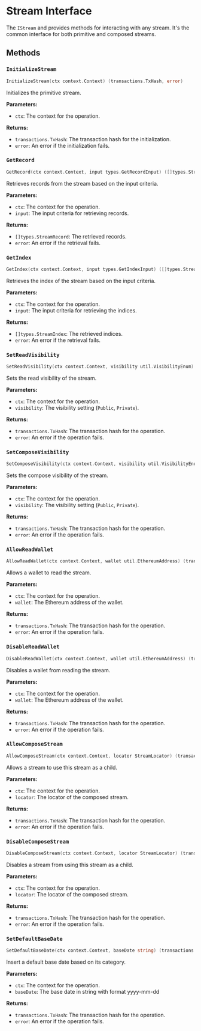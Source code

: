 # Stream Interface

The `IStream` and provides methods for interacting with any stream. It's the common interface for both primitive and composed streams.

## Methods

### `InitializeStream`

```go
InitializeStream(ctx context.Context) (transactions.TxHash, error)
```

Initializes the primitive stream.

**Parameters:**
- `ctx`: The context for the operation.

**Returns:**
- `transactions.TxHash`: The transaction hash for the initialization.
- `error`: An error if the initialization fails.

### `GetRecord`

```go
GetRecord(ctx context.Context, input types.GetRecordInput) ([]types.StreamRecord, error)
```

Retrieves records from the stream based on the input criteria.

**Parameters:**
- `ctx`: The context for the operation.
- `input`: The input criteria for retrieving records.

**Returns:**
- `[]types.StreamRecord`: The retrieved records.
- `error`: An error if the retrieval fails.

### `GetIndex`

```go
GetIndex(ctx context.Context, input types.GetIndexInput) ([]types.StreamIndex, error)
```

Retrieves the index of the stream based on the input criteria.

**Parameters:**
- `ctx`: The context for the operation.
- `input`: The input criteria for retrieving the indices.

**Returns:**
- `[]types.StreamIndex`: The retrieved indices.
- `error`: An error if the retrieval fails.

### `SetReadVisibility`

```go
SetReadVisibility(ctx context.Context, visibility util.VisibilityEnum) (transactions.TxHash, error)
```

Sets the read visibility of the stream.

**Parameters:**
- `ctx`: The context for the operation.
- `visibility`: The visibility setting (`Public`, `Private`).

**Returns:**
- `transactions.TxHash`: The transaction hash for the operation.
- `error`: An error if the operation fails.

### `SetComposeVisibility`

```go
SetComposeVisibility(ctx context.Context, visibility util.VisibilityEnum) (transactions.TxHash, error)
```

Sets the compose visibility of the stream.

**Parameters:**
- `ctx`: The context for the operation.
- `visibility`: The visibility setting (`Public`, `Private`).

**Returns:**
- `transactions.TxHash`: The transaction hash for the operation.
- `error`: An error if the operation fails.

### `AllowReadWallet`

```go
AllowReadWallet(ctx context.Context, wallet util.EthereumAddress) (transactions.TxHash, error)
```

Allows a wallet to read the stream.

**Parameters:**
- `ctx`: The context for the operation.
- `wallet`: The Ethereum address of the wallet.

**Returns:**
- `transactions.TxHash`: The transaction hash for the operation.
- `error`: An error if the operation fails.

### `DisableReadWallet`

```go
DisableReadWallet(ctx context.Context, wallet util.EthereumAddress) (transactions.TxHash, error)
```

Disables a wallet from reading the stream.

**Parameters:**
- `ctx`: The context for the operation.
- `wallet`: The Ethereum address of the wallet.

**Returns:**
- `transactions.TxHash`: The transaction hash for the operation.
- `error`: An error if the operation fails.

### `AllowComposeStream`

```go
AllowComposeStream(ctx context.Context, locator StreamLocator) (transactions.TxHash, error)
```

Allows a stream to use this stream as a child.

**Parameters:**
- `ctx`: The context for the operation.
- `locator`: The locator of the composed stream.

**Returns:**
- `transactions.TxHash`: The transaction hash for the operation.
- `error`: An error if the operation fails.

### `DisableComposeStream`

```go
DisableComposeStream(ctx context.Context, locator StreamLocator) (transactions.TxHash, error)
```

Disables a stream from using this stream as a child.

**Parameters:**
- `ctx`: The context for the operation.
- `locator`: The locator of the composed stream.

**Returns:**
- `transactions.TxHash`: The transaction hash for the operation.
- `error`: An error if the operation fails.

### `SetDefaultBaseDate`

```go
SetDefaultBaseDate(ctx context.Context, baseDate string) (transactions.TxHash, error)
```

Insert a default base date based on its category.

**Parameters:**
- `ctx`: The context for the operation.
- `baseDate`: The base date in string with format yyyy-mm-dd

**Returns:**
- `transactions.TxHash`: The transaction hash for the operation.
- `error`: An error if the operation fails.

